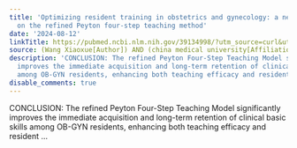 ```yaml
---
title: 'Optimizing resident training in obstetrics and gynecology: a new perspective
  on the refined Peyton four-step teaching method'
date: '2024-08-12'
linkTitle: https://pubmed.ncbi.nlm.nih.gov/39134998/?utm_source=curl&utm_medium=rss&utm_campaign=pubmed-2&utm_content=1T_hRitDi640TP2h3NSbMGoRgaQy0YbKptUmBh6PxMMLuIN9H_&fc=20220919194940&ff=20240813181511&v=2.18.0.post9+e462414
source: (Wang Xiaoxue[Author]) AND (china medical university[Affiliation])
description: 'CONCLUSION: The refined Peyton Four-Step Teaching Model significantly
  improves the immediate acquisition and long-term retention of clinical basic skills
  among OB-GYN residents, enhancing both teaching efficacy and resident ...'
disable_comments: true
---
```

CONCLUSION: The refined Peyton Four-Step Teaching Model significantly improves the immediate acquisition and long-term retention of clinical basic skills among OB-GYN residents, enhancing both teaching efficacy and resident ...